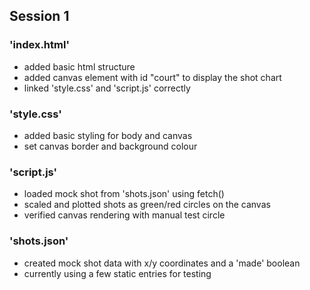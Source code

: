 ## Session 1

### 'index.html'
- added basic html structure
- added canvas element with id "court" to display the shot chart
- linked 'style.css' and 'script.js' correctly

### 'style.css'
- added basic styling for body and canvas
- set canvas border and background colour

### 'script.js'
- loaded mock shot from 'shots.json' using fetch()
- scaled and plotted shots as green/red circles on the canvas
- verified canvas rendering with manual test circle

### 'shots.json'
- created mock shot data with x/y coordinates and a 'made' boolean
- currently using a few static entries for testing
